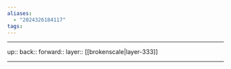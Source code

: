 ```yaml
---
aliases:
  - "2024326184117"
tags:
---
```




***

up:: 
back:: 
forward:: 
layer:: [[brokenscale|layer-333]]

***
